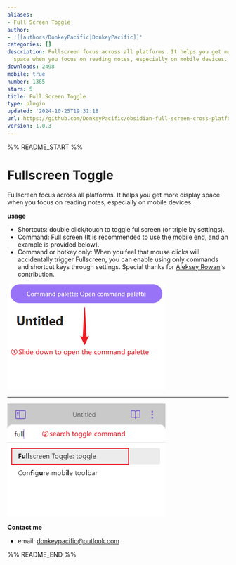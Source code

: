 ```yaml
---
aliases:
- Full Screen Toggle
author:
- '[[authors/DonkeyPacific|DonkeyPacific]]'
categories: []
description: Fullscreen focus across all platforms. It helps you get more display
  space when you focus on reading notes, especially on mobile devices.
downloads: 2498
mobile: true
number: 1365
stars: 5
title: Full Screen Toggle
type: plugin
updated: '2024-10-25T19:31:18'
url: https://github.com/DonkeyPacific/obsidian-full-screen-cross-platform-plugin
version: 1.0.3
---
```


%% README_START %%

# Fullscreen Toggle

Fullscreen focus across all platforms. It helps you get more display space when you focus on reading notes, especially on mobile devices.

**usage**

- Shortcuts: double click/touch to toggle fullscreen (or triple by settings).
- Command: Full screen (It is recommended to use the mobile end, and an example is provided below).
- Command or hotkey only:  When you feel that mouse clicks will accidentally trigger Fullscreen, you can enable using only commands and shortcut keys through settings. Special thanks for [Aleksey Rowan](https://github.com/aleksey-rowan)'s contribution.

![Image](https://raw.githubusercontent.com/DonkeyPacific/obsidian-full-screen-cross-platform-plugin/HEAD/slide.png)
***
![Image](https://raw.githubusercontent.com/DonkeyPacific/obsidian-full-screen-cross-platform-plugin/HEAD/command.png)

**Contact me**

- email: donkeypacific@outlook.com



%% README_END %%